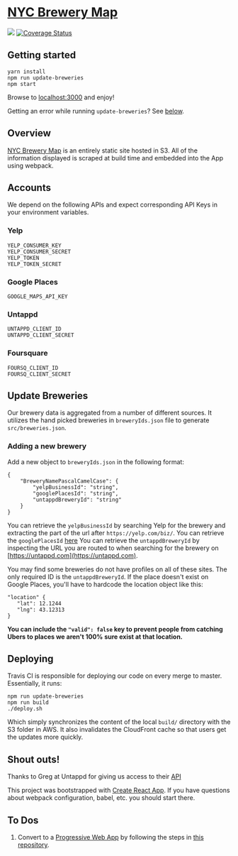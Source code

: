 # <a href="https://nycbrewerymap.com/" target="_blank">NYC Brewery Map</a>

[<img src="https://travis-ci.org/travis-ci/travis-web.svg?branch=master">](https://travis-ci.org/Aturberv/NYCBeerMap/)
[![Coverage Status](https://coveralls.io/repos/github/Aturberv/NYCBeerMap/badge.svg?branch=master)](https://coveralls.io/github/Aturberv/NYCBeerMap?branch=master)


## Getting started

```
yarn install
npm run update-breweries
npm start
```

Browse to [localhost:3000](localhost:3000) and enjoy!

Getting an error while running `update-breweries`? See [below](#update-breweries).

## Overview

[NYC Brewery Map](nycbrewerymap.com) is an entirely static site hosted in S3. All of the information displayed is scraped at build time and embedded into the App using webpack.

## Accounts

We depend on the following APIs and expect corresponding API Keys in your environment variables.

### Yelp

```
YELP_CONSUMER_KEY
YELP_CONSUMER_SECRET
YELP_TOKEN
YELP_TOKEN_SECRET
```

### Google Places

`GOOGLE_MAPS_API_KEY`

### Untappd

```
UNTAPPD_CLIENT_ID
UNTAPPD_CLIENT_SECRET
```

### Foursquare
```
FOURSQ_CLIENT_ID
FOURSQ_CLIENT_SECRET
```

## Update Breweries

Our brewery data is aggregated from a number of different sources. It utilizes the hand picked breweries in `breweryIds.json` file to generate `src/breweries.json`. 

### Adding a new brewery

Add a new object to `breweryIds.json` in the following format:

```
{
    "BreweryNamePascalCamelCase": {
        "yelpBusinessId": "string",
        "googlePlacesId": "string",
        "untappdBreweryId": "string"
    }
}
```

You can retrieve the `yelpBusinessId` by searching Yelp for the brewery and extracting the part of the url after `https://yelp.com/biz/`.
You can retrieve the `googlePlacesId` [here](https://developers.google.com/places/web-service/place-id)
You can retrieve the `untappdBreweryId` by inspecting the URL you are routed to when searching for the brewery on [https://untappd.com](https://untappd.com).

You may find some breweries do not have profiles on all of these sites. The only required ID is the `untappdBreweryId`. If the place doesn't exist on Google Places, you'll have to hardcode the location object like this:
```
"location" {
   "lat": 12.1244
   "lng": 43.12313 
}
```
__You can include the `"valid": false` key to prevent people from catching Ubers to places we aren't 100% sure exist at that location.__


## Deploying

Travis CI is responsible for deploying our code on every merge to master. Essentially, it runs:

```
npm run update-breweries
npm run build
./deploy.sh
```

Which simply synchronizes the content of the local `build/` directory with the S3 folder in AWS. It also invalidates the CloudFront cache so that users get the updates more quickly.

## Shout outs!

Thanks to Greg at Untappd for giving us access to their [API](https://untappd.com/api/)

This project was bootstrapped with [Create React App](https://github.com/facebookincubator/create-react-app). If you have questions about webpack configuration, babel, etc. you should start there.


## To Dos

1. Convert to a [Progressive Web App](https://developers.google.com/web/progressive-web-apps/) by following the steps in [this repository](https://github.com/jeffposnick/create-react-pwa).

